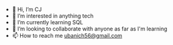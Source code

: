 - 👋 Hi, I’m CJ
- 👀 I’m interested in anything tech
- 🌱 I’m currently learning SQL
- 💞️ I’m looking to collaborate with anyone as far as I'm learning
- 📫 How to reach me ubanich56@gmail.com

<!---
Chibucks7/Chibucks7 is a ✨ special ✨ repository because its `README.md` (this file) appears on your GitHub profile.
You can click the Preview link to take a look at your changes.
--->
